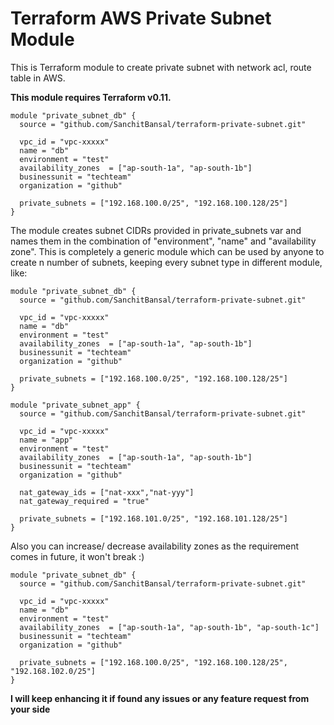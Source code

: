 # Terraform AWS Private Subnet Module

This is Terraform module to create private subnet with network acl, route table in AWS.

**This module requires Terraform v0.11.**

```hcl
module "private_subnet_db" {
  source = "github.com/SanchitBansal/terraform-private-subnet.git"

  vpc_id = "vpc-xxxxx"
  name = "db"
  environment = "test"
  availability_zones  = ["ap-south-1a", "ap-south-1b"]
  businessunit = "techteam"
  organization = "github"

  private_subnets = ["192.168.100.0/25", "192.168.100.128/25"]
}
```

The module creates subnet CIDRs provided in private_subnets var and names them in the combination of "environment", "name" and "availability zone". This is completely a generic module which can be used by anyone to create n number of subnets, keeping every subnet type in different module, like:

```hcl
module "private_subnet_db" {
  source = "github.com/SanchitBansal/terraform-private-subnet.git"
  
  vpc_id = "vpc-xxxxx"
  name = "db"
  environment = "test"
  availability_zones  = ["ap-south-1a", "ap-south-1b"]
  businessunit = "techteam"
  organization = "github"

  private_subnets = ["192.168.100.0/25", "192.168.100.128/25"]
}

module "private_subnet_app" {
  source = "github.com/SanchitBansal/terraform-private-subnet.git"
  
  vpc_id = "vpc-xxxxx"
  name = "app"
  environment = "test"
  availability_zones  = ["ap-south-1a", "ap-south-1b"]
  businessunit = "techteam"
  organization = "github"

  nat_gateway_ids = ["nat-xxx","nat-yyy"]
  nat_gateway_required = "true"

  private_subnets = ["192.168.101.0/25", "192.168.101.128/25"]
}
```

Also you can increase/ decrease availability zones as the requirement comes in future, it won't break :)

```hcl
module "private_subnet_db" {
  source = "github.com/SanchitBansal/terraform-private-subnet.git"
  
  vpc_id = "vpc-xxxxx"
  name = "db"
  environment = "test"
  availability_zones  = ["ap-south-1a", "ap-south-1b", "ap-south-1c"]
  businessunit = "techteam"
  organization = "github"

  private_subnets = ["192.168.100.0/25", "192.168.100.128/25", "192.168.102.0/25"]	
}
```

**I will keep enhancing it if found any issues or any feature request from your side**
